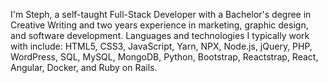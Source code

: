 I'm Steph, a self-taught Full-Stack Developer with a Bachelor's degree in Creative Writing and two years experience in marketing, graphic design, and software development. Languages and technologies I typically work with include: HTML5, CSS3, JavaScript, Yarn, NPX, Node.js, jQuery, PHP, WordPress, SQL, MySQL, MongoDB, Python, Bootstrap, Reactstrap, React, Angular, Docker, and Ruby on Rails.
